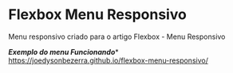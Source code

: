 # Flexbox Menu Responsivo
Menu responsivo criado para o artigo Flexbox - Menu Responsivo 

*****Exemplo do menu Funcionando******
https://joedysonbezerra.github.io/flexbox-menu-responsivo/
